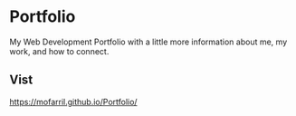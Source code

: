 # Portfolio

My Web Development Portfolio with a little more information about me, my work, and how to connect. 

## Vist
  https://mofarril.github.io/Portfolio/
